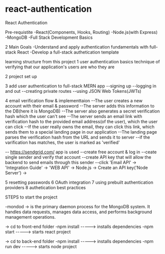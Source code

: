 # react-authentication
React Authentication


Pre-requistite
-React(Components, Hooks, Routing)
-Node.js(with Express)
-MongoDB
-Full Stack Development Basics

2 Main Goals
-Understand and apply authentication fundamentals with full-stack React
-Develop a full-stack authetication template

learning structure from this project
1 user authentication basics
technique of verifying that our application's users are who they are

2 project set up

3 add user authentication to full-stack MERN app
--signing up
--logging in and out
--creating private routes
--using JSON Web Tokens(JWTs)

4 email verification flow & implementtaion
--The user creates a new account with their email & password
--The server adds this information to the DB(here it is MongoDB)
--The server also generates a secret verification hash which the user can't see
--The server sends an email link with verification hash to the provided email address(of the user), which the user can click
--If the user really owns the email, they can click this link, which sends them to a special landing page in our application
--The landing page parses the verification hash from the URL and sends it to server
--if the varification has matches, the user is marked as 'verified'

-- https://sendgrid.com/ app is used
--create free account & log in
--ceate single sender and verify that account
--create API key that will allow the backend to send emails through this sender
--click 'Email API' -> 'Integration Guide' -> 'WEB API' -> Node.js -> Create an API key('Node Server') ->


5 resetting passwords
6 OAuth integration
7 using prebuilt authentication providers
8 authetication best practices



STEPS to start the project

-mondod ->  is the primary daemon process for the MongoDB system. It handles data requests, manages data access, and performs background management operations.

-> cd to front-end folder 
-npm install   -----> installs dependencies
-npm start   -----> starts  react project



-> cd to back-end folder 
-npm install   -----> installs dependencies
-npm run dev   -----> starts node project